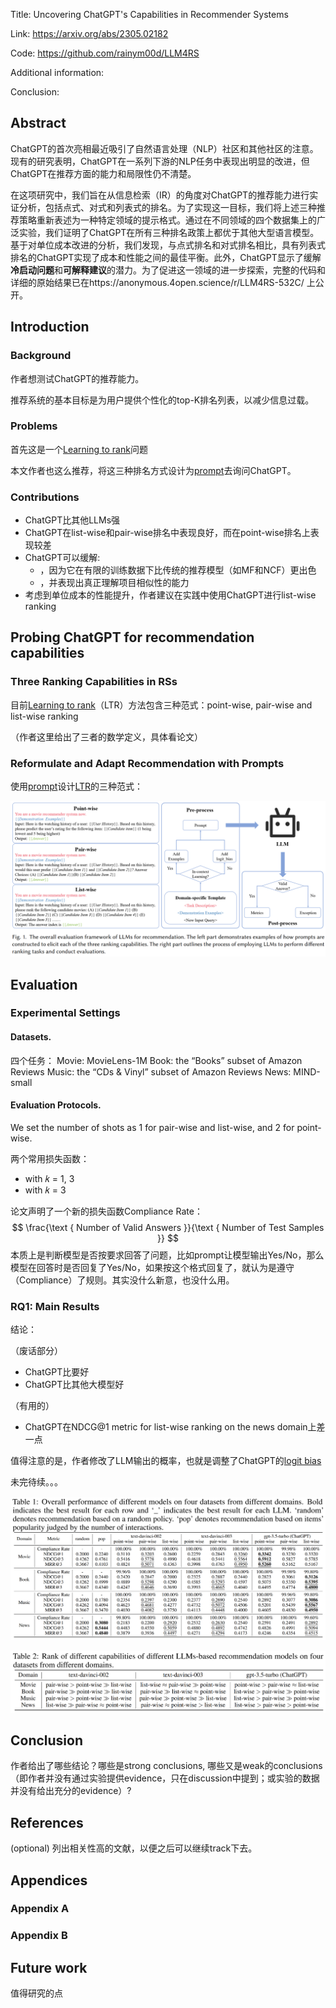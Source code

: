 Title: Uncovering ChatGPT's Capabilities in Recommender Systems

Link: https://arxiv.org/abs/2305.02182

Code: https://github.com/rainym00d/LLM4RS

Additional information: 

Conclusion: 


## Abstract

ChatGPT的首次亮相最近吸引了自然语言处理（NLP）社区和其他社区的注意。现有的研究表明，ChatGPT在一系列下游的NLP任务中表现出明显的改进，但ChatGPT在推荐方面的能力和局限性仍不清楚。

在这项研究中，我们旨在从信息检索（IR）的角度对ChatGPT的推荐能力进行实证分析，包括点式、对式和列表式的排名。为了实现这一目标，我们将上述三种推荐策略重新表述为一种特定领域的提示格式。通过在不同领域的四个数据集上的广泛实验，我们证明了ChatGPT在所有三种排名政策上都优于其他大型语言模型。基于对单位成本改进的分析，我们发现，与点式排名和对式排名相比，具有列表式排名的ChatGPT实现了成本和性能之间的最佳平衡。此外，ChatGPT显示了缓解**冷启动问题**和**可解释建议**的潜力。为了促进这一领域的进一步探索，完整的代码和详细的原始结果已在https://anonymous.4open.science/r/LLM4RS-532C/ 上公开。

## Introduction

### Background

作者想测试ChatGPT的推荐能力。

推荐系统的基本目标是为用户提供个性化的top-K排名列表，以减少信息过载。

### Problems

首先这是一个[Learning to rank](../../../../5.%20Information%20science/Information%20retrieval/Learning%20to%20rank.md)问题

本文作者也这么推荐，将这三种排名方式设计为[prompt](4.%20Artificial%20intelligence/2.%20Approaches/Artificial%20neural%20network/Large%20language%20model/Prompting.md)去询问ChatGPT。

### Contributions

- ChatGPT比其他LLMs强
- ChatGPT在list-wise和pair-wise排名中表现良好，而在point-wise排名上表现较差
- ChatGPT可以缓解:
	- [](../../../../5.%20Information%20science/Information%20filtering/Recommender%20system.md#^8ee569%7C%E5%86%B7%E5%90%AF%E5%8A%A8%E9%97%AE%E9%A2%98)，因为它在有限的训练数据下比传统的推荐模型（如MF和NCF）更出色
	- [](../../../../5.%20Information%20science/Information%20filtering/Recommender%20system.md#^fa35f7%7C%E5%8F%AF%E8%A7%A3%E9%87%8A%E6%80%A7%E9%97%AE%E9%A2%98)，并表现出真正理解项目相似性的能力
- 考虑到单位成本的性能提升，作者建议在实践中使用ChatGPT进行list-wise ranking

## Probing ChatGPT for recommendation capabilities

### Three Ranking Capabilities in RSs

目前[Learning to rank](../../../../5.%20Information%20science/Information%20retrieval/Learning%20to%20rank.md)（LTR）方法包含三种范式：point-wise, pair-wise and list-wise ranking

（作者这里给出了三者的数学定义，具体看论文）

### Reformulate and Adapt Recommendation with Prompts

使用[prompt](4.%20Artificial%20intelligence/2.%20Approaches/Artificial%20neural%20network/Large%20language%20model/Prompting.md)设计[LTR](../../../../5.%20Information%20science/Information%20retrieval/Learning%20to%20rank.md)的三种范式：

![Pasted image 20230516162335](../../../../Attachments/4.%20Artificial%20intelligence/3.%20Applications/Recommender%20system/+Papers/Uncovering%20ChatGPT's%20Capabilities%20in%20Recommender%20Systems/IMG-20240212100317566.png)

## Evaluation

### Experimental Settings

#### Datasets.

四个任务：
Movie: MovieLens-1M
Book: the “Books” subset of Amazon Reviews
Music: the “CDs & Vinyl” subset of Amazon Reviews
News: MIND-small

#### Evaluation Protocols.

We set the number of shots as 1 for pair-wise and list-wise, and 2 for point-wise.

两个常用损失函数：
- [](../../../2.%20Approaches/Artificial%20neural%20network/Loss%20function.md#^62ea0d%7CNormalized%20Discounted%20Cumulative%20Gain%20(NDCG)) with 𝑘 = 1, 3
- [](../../../2.%20Approaches/Artificial%20neural%20network/Loss%20function.md#^0fb470%7CMean%20Reciprocal%20Rank%20(MRR)) with 𝑘 = 3

论文声明了一个新的损失函数Compliance Rate：
$$
\frac{\text { Number of Valid Answers }}{\text { Number of Test Samples }}
$$
本质上是判断模型是否按要求回答了问题，比如prompt让模型输出Yes/No，那么模型在回答时是否回复了Yes/No，如果按这个格式回复了，就认为是遵守（Compliance）了规则。其实没什么新意，也没什么用。

### RQ1: Main Results

结论：

（废话部分）
- ChatGPT比[](../../../../5.%20Information%20science/Information%20filtering/Recommender%20system.md#^c6dd12%7C%E9%9A%8F%E6%9C%BA%E6%8E%A8%E8%8D%90)要好
- ChatGPT比其他大模型好

（有用的）
- ChatGPT在NDCG@1 metric for list-wise ranking on the news domain上差一点


值得注意的是，作者修改了LLM输出的概率，也就是调整了ChatGPT的[logit bias](https://help.openai.com/en/articles/5247780-using-logit-bias-to-define-token-probability)


未完待续。。。

![Pasted image 20230517163542](../../../../Attachments/4.%20Artificial%20intelligence/3.%20Applications/Recommender%20system/+Papers/Uncovering%20ChatGPT's%20Capabilities%20in%20Recommender%20Systems/IMG-20240212100317582.png)

![Pasted image 20230517163604](../../../../Attachments/4.%20Artificial%20intelligence/3.%20Applications/Recommender%20system/+Papers/Uncovering%20ChatGPT's%20Capabilities%20in%20Recommender%20Systems/IMG-20240212100317599.png)















## Conclusion

作者给出了哪些结论？哪些是strong conclusions, 哪些又是weak的conclusions（即作者并没有通过实验提供evidence，只在discussion中提到；或实验的数据并没有给出充分的evidence）?

  

## References

(optional) 列出相关性高的文献，以便之后可以继续track下去。




## Appendices

### Appendix A



### Appendix B



## Future work

值得研究的点








